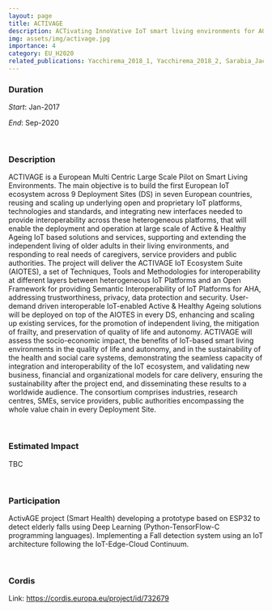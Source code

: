 ```yaml
---
layout: page
title: ACTIVAGE 
description: ACTivating InnoVative IoT smart living environments for AGEing well
img: assets/img/activage.jpg
importance: 4
category: EU_H2020
related_publications: Yacchirema_2018_1, Yacchirema_2018_2, Sarabia_Jacome_2019, Sarabia_J_come_2020
---
```


### Duration

*Start*: Jan-2017


*End*: Sep-2020 

&nbsp;

### Description
ACTIVAGE is a European Multi Centric Large Scale Pilot on Smart Living Environments. The main objective is to build the first European IoT ecosystem across 9 Deployment Sites (DS) in seven European countries, reusing and scaling up underlying open and proprietary IoT platforms, technologies and standards, and integrating new interfaces needed to provide interoperability across these heterogeneous platforms, that will enable the deployment and operation at large scale of Active & Healthy Ageing IoT based solutions and services, supporting and extending the independent living of older adults in their living environments, and responding to real needs of caregivers, service providers and public authorities. The project will deliver the ACTIVAGE IoT Ecosystem Suite (AIOTES), a set of Techniques, Tools and Methodologies for interoperability at different layers between heterogeneous IoT Platforms and an Open Framework for providing Semantic Interoperability of IoT Platforms for AHA, addressing trustworthiness, privacy, data protection and security. User-demand driven interoperable IoT-enabled Active & Healthy Ageing solutions will be deployed on top of the AIOTES in every DS, enhancing and scaling up existing services, for the promotion of independent living, the mitigation of frailty, and preservation of quality of life and autonomy. ACTIVAGE will assess the socio-economic impact, the benefits of IoT-based smart living environments in the quality of life and autonomy, and in the sustainability of the health and social care systems, demonstrating the seamless capacity of integration and interoperability of the IoT ecosystem, and validating new business, financial and organizational models for care delivery, ensuring the sustainability after the project end, and disseminating these results to a worldwide audience. The consortium comprises industries, research centres, SMEs, service providers, public authorities encompassing the whole value chain in every Deployment Site.



&nbsp;


### Estimated Impact
TBC


&nbsp;

### Participation
ActivAGE project (Smart Health) developing a prototype based on ESP32 to detect elderly falls using Deep Learning (Python-TensorFlow-C programming languages). Implementing a Fall detection system using an IoT architecture following the IoT-Edge-Cloud Continuum.



&nbsp;

### Cordis
Link: https://cordis.europa.eu/project/id/732679

&nbsp;


